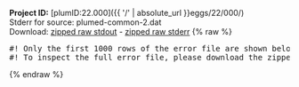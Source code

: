 **Project ID:** [plumID:22.000]({{ '/' | absolute_url }}eggs/22/000/)  
Stderr for source:  plumed-common-2.dat   
Download: [zipped raw stdout](plumed-common-2.dat.plumed.stdout.txt.zip) - [zipped raw stderr](plumed-common-2.dat.plumed.stderr.txt.zip) 
{% raw %}
<pre>
#! Only the first 1000 rows of the error file are shown below
#! To inspect the full error file, please download the zipped raw stderr file above
</pre>
{% endraw %}
